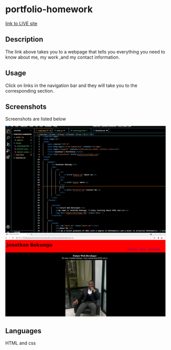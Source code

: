 # portfolio-homework

[link to LIVE site](https://jboybokungu.github.io/portfolio-homework/)




## Description
The link above takes you to a webpage that tells you everything you need to know about me, my work ,and my contact information.



## Usage
Click on links in the navigation bar and they will take you to the corresponding section.


## Screenshots
Screenshots are listed below

![homework screenshot](images/codescreenshot.png)
![webpage screenshot](images/webpage-screenshot.png)


## Languages 
HTML and css